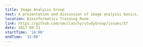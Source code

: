 ```yaml
---
title: Image Analysis Group
text: A presentation and discussion of image analysis basics.
location: Bioinformatics Training Room
link: https://github.com/smcclatchy/studyGroup/issues/57
date: 2017-09-21
startTime: '14:00'
endTime: '15:00'
---
```

